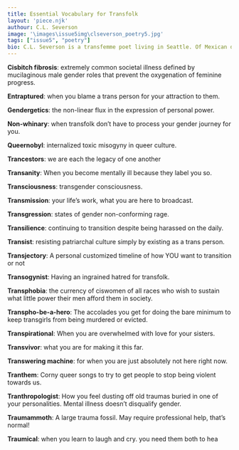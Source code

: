 ```yaml
---
title: Essential Vocabulary for Transfolk
layout: 'piece.njk'
authour: C.L. Severson
image: '\images\issue5img\clseverson_poetry5.jpg'
tags: ["issue5", "poetry"]
bio: C.L. Severson is a transfemme poet living in Seattle. Of Mexican descent, she has always been fascinated with complex myths and silenced cultures. She writes of her experiences as a sex worker living with chronic illness . Themes of her work are often cultural displacement, gender invisibility, and a strong voice of spiritual awakening.
---
```

**Cisbitch fibrosis**: extremely common societal illness defined by mucilaginous male gender roles that prevent the oxygenation of feminine progress.

**Entraptured**: when you blame a trans person for your attraction to them.

**Gendergetics**: the non-linear flux in the expression of personal power.

**Non-whinary**: when transfolk don’t have to process your gender journey for you.

**Queernobyl**: internalized toxic misogyny in queer culture.

**Trancestors**: we are each the legacy of one another

**Transanity**: When you become mentally ill because they label you so.

**Transciousness**: transgender consciousness.

**Transmission**: your life’s work, what you are here to broadcast.

**Transgression**: states of gender non-conforming rage.

**Transilience**: continuing to transition despite being harassed on the daily.

**Transist**: resisting patriarchal culture simply by existing as a trans person.

**Transjectory**: A personal customized timeline of how YOU want to transition or not

**Transogynist**: Having an ingrained hatred for transfolk.

**Transphobia**: the currency of ciswomen of all races who wish to sustain what little power their men afford them in society.

**Transpho-be-a-hero**: The accolades you get for doing the bare minimum to keep transgirls from being murdered or evicted.

**Transpirational**: When you are overwhelmed with love for your sisters.

**Transvivor**: what you are for making it this far.

**Transwering machine**: for when you are just absolutely not here right now.

**Tranthem**: Corny queer songs to try to get people to stop being violent towards us.

**Tranthropologist**: How you feel dusting off old traumas buried in one of your personalities. Mental illness doesn’t disqualify gender.

**Traumammoth**: A large trauma fossil. May require professional help, that’s normal!

**Traumical**: when you learn to laugh and cry. you need them both to hea